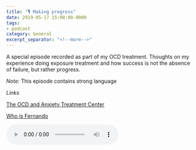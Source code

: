 ```yaml
---
title: "🎙 Making progress"
date: 2019-05-17 15:08:00-0000
tags:
- podcast
category: General
excerpt_separator: "<!--more-->"
---
```


A special episode recorded as part of my OCD treatment. Thoughts on my experience doing exposure treatment and how success is not the absence of failure, but rather progress.

*Note:* This episode contains strong language

*Links*

[The OCD and Anxiety Treatment Center](https://www.theocdandanxietytreatmentcenter.com/)

[Who is Fernando](https://www.bennorris.org/2019/03/26/what-intrusive-thoughts.html)

<audio controls="controls" src="https://www.bennorris.blog/uploads/2019/15ef6837ed.mp3" />

<!--more-->
